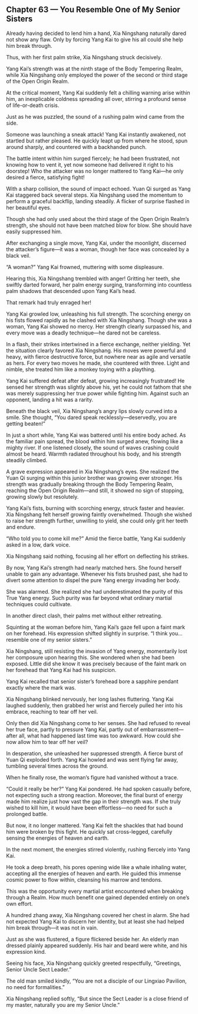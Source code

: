 ## Chapter 63 — You Resemble One of My Senior Sisters

Already having decided to lend him a hand, Xia Ningshang naturally dared not show any flaw. Only by forcing Yang Kai to give his all could she help him break through.

Thus, with her first palm strike, Xia Ningshang struck decisively.

Yang Kai’s strength was at the ninth stage of the Body Tempering Realm, while Xia Ningshang only employed the power of the second or third stage of the Open Origin Realm.

At the critical moment, Yang Kai suddenly felt a chilling warning arise within him, an inexplicable coldness spreading all over, stirring a profound sense of life-or-death crisis.

Just as he was puzzled, the sound of a rushing palm wind came from the side.

Someone was launching a sneak attack! Yang Kai instantly awakened, not startled but rather pleased. He quickly leapt up from where he stood, spun around sharply, and countered with a backhanded punch.

The battle intent within him surged fiercely; he had been frustrated, not knowing how to vent it, yet now someone had delivered it right to his doorstep! Who the attacker was no longer mattered to Yang Kai—he only desired a fierce, satisfying fight!

With a sharp collision, the sound of impact echoed. Yuan Qi surged as Yang Kai staggered back several steps. Xia Ningshang used the momentum to perform a graceful backflip, landing steadily. A flicker of surprise flashed in her beautiful eyes.

Though she had only used about the third stage of the Open Origin Realm’s strength, she should not have been matched blow for blow. She should have easily suppressed him.

After exchanging a single move, Yang Kai, under the moonlight, discerned the attacker’s figure—it was a woman, though her face was concealed by a black veil.

“A woman?” Yang Kai frowned, muttering with some displeasure.

Hearing this, Xia Ningshang trembled with anger! Gritting her teeth, she swiftly darted forward, her palm energy surging, transforming into countless palm shadows that descended upon Yang Kai’s head.

That remark had truly enraged her!

Yang Kai growled low, unleashing his full strength. The scorching energy on his fists flowed rapidly as he clashed with Xia Ningshang. Though she was a woman, Yang Kai showed no mercy. Her strength clearly surpassed his, and every move was a deadly technique—he dared not be careless.

In a flash, their strikes intertwined in a fierce exchange, neither yielding. Yet the situation clearly favored Xia Ningshang. His moves were powerful and heavy, with fierce destructive force, but nowhere near as agile and versatile as hers. For every two moves he made, she countered with three. Light and nimble, she treated him like a monkey toying with a plaything.

Yang Kai suffered defeat after defeat, growing increasingly frustrated! He sensed her strength was slightly above his, yet he could not fathom that she was merely suppressing her true power while fighting him. Against such an opponent, landing a hit was a rarity.

Beneath the black veil, Xia Ningshang’s angry lips slowly curved into a smile. She thought, “You dared speak recklessly—deservedly, you are getting beaten!”

In just a short while, Yang Kai was battered until his entire body ached. As the familiar pain spread, the blood within him surged anew, flowing like a mighty river. If one listened closely, the sound of waves crashing could almost be heard. Warmth radiated throughout his body, and his strength steadily climbed.

A grave expression appeared in Xia Ningshang’s eyes. She realized the Yuan Qi surging within this junior brother was growing ever stronger. His strength was gradually breaking through the Body Tempering Realm, reaching the Open Origin Realm—and still, it showed no sign of stopping, growing slowly but resolutely.

Yang Kai’s fists, burning with scorching energy, struck faster and heavier. Xia Ningshang felt herself growing faintly overwhelmed. Though she wished to raise her strength further, unwilling to yield, she could only grit her teeth and endure.

“Who told you to come kill me?” Amid the fierce battle, Yang Kai suddenly asked in a low, dark voice.

Xia Ningshang said nothing, focusing all her effort on deflecting his strikes.

By now, Yang Kai’s strength had nearly matched hers. She found herself unable to gain any advantage. Whenever his fists brushed past, she had to divert some attention to dispel the pure Yang energy invading her body.

She was alarmed. She realized she had underestimated the purity of this True Yang energy. Such purity was far beyond what ordinary martial techniques could cultivate.

In another direct clash, their palms met without either retreating.

Squinting at the woman before him, Yang Kai’s gaze fell upon a faint mark on her forehead. His expression shifted slightly in surprise. “I think you... resemble one of my senior sisters.”

Xia Ningshang, still resisting the invasion of Yang energy, momentarily lost her composure upon hearing this. She wondered when she had been exposed. Little did she know it was precisely because of the faint mark on her forehead that Yang Kai had his suspicion.

Yang Kai recalled that senior sister’s forehead bore a sapphire pendant exactly where the mark was.

Xia Ningshang blinked nervously, her long lashes fluttering. Yang Kai laughed suddenly, then grabbed her wrist and fiercely pulled her into his embrace, reaching to tear off her veil.

Only then did Xia Ningshang come to her senses. She had refused to reveal her true face, partly to pressure Yang Kai, partly out of embarrassment—after all, what had happened last time was too awkward. How could she now allow him to tear off her veil?

In desperation, she unleashed her suppressed strength. A fierce burst of Yuan Qi exploded forth. Yang Kai howled and was sent flying far away, tumbling several times across the ground.

When he finally rose, the woman’s figure had vanished without a trace.

“Could it really be her?” Yang Kai pondered. He had spoken casually before, not expecting such a strong reaction. Moreover, the final burst of energy made him realize just how vast the gap in their strength was. If she truly wished to kill him, it would have been effortless—no need for such a prolonged battle.

But now, it no longer mattered. Yang Kai felt the shackles that had bound him were broken by this fight. He quickly sat cross-legged, carefully sensing the energies of heaven and earth.

In the next moment, the energies stirred violently, rushing fiercely into Yang Kai.

He took a deep breath, his pores opening wide like a whale inhaling water, accepting all the energies of heaven and earth. He guided this immense cosmic power to flow within, cleansing his marrow and tendons.

This was the opportunity every martial artist encountered when breaking through a Realm. How much benefit one gained depended entirely on one’s own effort.

A hundred zhang away, Xia Ningshang covered her chest in alarm. She had not expected Yang Kai to discern her identity, but at least she had helped him break through—it was not in vain.

Just as she was flustered, a figure flickered beside her. An elderly man dressed plainly appeared suddenly. His hair and beard were white, and his expression kind.

Seeing his face, Xia Ningshang quickly greeted respectfully, “Greetings, Senior Uncle Sect Leader.”

The old man smiled kindly, “You are not a disciple of our Lingxiao Pavilion, no need for formalities.”

Xia Ningshang replied softly, “But since the Sect Leader is a close friend of my master, naturally you are my Senior Uncle.”